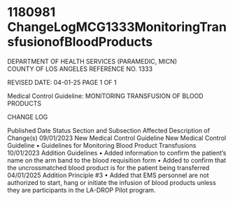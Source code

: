 # 1180981 ChangeLogMCG1333MonitoringTransfusionofBloodProducts

DEPARTMENT OF HEALTH SERVICES                                                    (PARAMEDIC, MICN)  
COUNTY OF LOS ANGELES                                                                   REFERENCE NO. 1333  
 
 
REVISED DATE: 04-01-25                                                              PAGE 1 OF 1 
 
Medical Control Guideline: MONITORING TRANSFUSION OF BLOOD PRODUCTS 
 
CHANGE LOG 
 
Published 
Date 
Status Section and 
Subsection Affected 
Description of Change(s) 
09/01/2023 New Medical 
Control 
Guideline 
New Medical Control 
Guideline 
• Guidelines for Monitoring Blood 
Product Transfusions 
10/01/2023 Addition 
Guidelines 
• Added information to confirm the 
patient’s name on the arm band to 
the blood requisition form 
• Added to confirm that the 
uncrossmatched blood product is 
for the patient being transferred 
04/01/2025 Addition 
Principle #3 
• Added that EMS personnel are 
not authorized to start, hang or 
initiate the infusion of blood 
products unless they are 
participants in the LA-DROP Pilot 
program.

